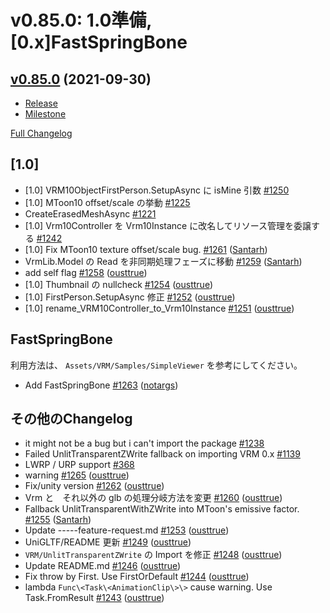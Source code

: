 # v0.85.0: 1.0準備, [0.x]FastSpringBone

## [v0.85.0](https://github.com/vrm-c/UniVRM/tree/v0.85.0) (2021-09-30)

* [Release](https://github.com/vrm-c/UniVRM/releases/tag/v0.85.0)
* [Milestone](https://github.com/vrm-c/UniVRM/milestone/47?closed=1)

[Full Changelog](https://github.com/vrm-c/UniVRM/compare/v0.84.0...v0.85.0)

## [1.0]
- \[1.0\] VRM10ObjectFirstPerson.SetupAsync に isMine 引数 [\#1250](https://github.com/vrm-c/UniVRM/issues/1250)
- \[1.0\] MToon10 offset/scale の挙動 [\#1225](https://github.com/vrm-c/UniVRM/issues/1225)
- CreateErasedMeshAsync [\#1221](https://github.com/vrm-c/UniVRM/issues/1221)
- \[1.0\] Vrm10Controller を Vrm10Instance に改名してリソース管理を委譲する [\#1242](https://github.com/vrm-c/UniVRM/issues/1242)
- \[1.0\] Fix MToon10 texture offset/scale bug. [\#1261](https://github.com/vrm-c/UniVRM/pull/1261) ([Santarh](https://github.com/Santarh))
- VrmLib.Model の Read を非同期処理フェーズに移動 [\#1259](https://github.com/vrm-c/UniVRM/pull/1259) ([Santarh](https://github.com/Santarh))
- add self flag [\#1258](https://github.com/vrm-c/UniVRM/pull/1258) ([ousttrue](https://github.com/ousttrue))
- \[1.0\] Thumbnail の nullcheck [\#1254](https://github.com/vrm-c/UniVRM/pull/1254) ([ousttrue](https://github.com/ousttrue))
- \[1.0\] FirstPerson.SetupAsync 修正 [\#1252](https://github.com/vrm-c/UniVRM/pull/1252) ([ousttrue](https://github.com/ousttrue))
- \[1.0\] rename\_VRM10Controller\_to\_Vrm10Instance [\#1251](https://github.com/vrm-c/UniVRM/pull/1251) ([ousttrue](https://github.com/ousttrue))

## FastSpringBone
利用方法は、 `Assets/VRM/Samples/SimpleViewer` を参考にしてください。

- Add FastSpringBone [\#1263](https://github.com/vrm-c/UniVRM/pull/1263) ([notargs](https://github.com/notargs))

## その他のChangelog

- it might not be a bug but i can't import the package [\#1238](https://github.com/vrm-c/UniVRM/issues/1238)
- Failed UnlitTransparentZWrite fallback on importing VRM 0.x [\#1139](https://github.com/vrm-c/UniVRM/issues/1139)
- LWRP / URP support [\#368](https://github.com/vrm-c/UniVRM/issues/368)
- warning [\#1265](https://github.com/vrm-c/UniVRM/pull/1265) ([ousttrue](https://github.com/ousttrue))
- Fix/unity version [\#1262](https://github.com/vrm-c/UniVRM/pull/1262) ([ousttrue](https://github.com/ousttrue))
- Vrm と　それ以外の glb の処理分岐方法を変更 [\#1260](https://github.com/vrm-c/UniVRM/pull/1260) ([ousttrue](https://github.com/ousttrue))
- Fallback UnlitTransparentWithZWrite into MToon's emissive factor. [\#1255](https://github.com/vrm-c/UniVRM/pull/1255) ([Santarh](https://github.com/Santarh))
- Update -----feature-request.md [\#1253](https://github.com/vrm-c/UniVRM/pull/1253) ([ousttrue](https://github.com/ousttrue))
- UniGLTF/README 更新 [\#1249](https://github.com/vrm-c/UniVRM/pull/1249) ([ousttrue](https://github.com/ousttrue))
- `VRM/UnlitTransparentZWrite` の Import を修正 [\#1248](https://github.com/vrm-c/UniVRM/pull/1248) ([ousttrue](https://github.com/ousttrue))
- Update README.md [\#1246](https://github.com/vrm-c/UniVRM/pull/1246) ([ousttrue](https://github.com/ousttrue))
- Fix throw by First. Use FirstOrDefault [\#1244](https://github.com/vrm-c/UniVRM/pull/1244) ([ousttrue](https://github.com/ousttrue))
- lambda `Func\<Task\<AnimationClip\>\>` cause warning. Use Task.FromResult [\#1243](https://github.com/vrm-c/UniVRM/pull/1243) ([ousttrue](https://github.com/ousttrue))
